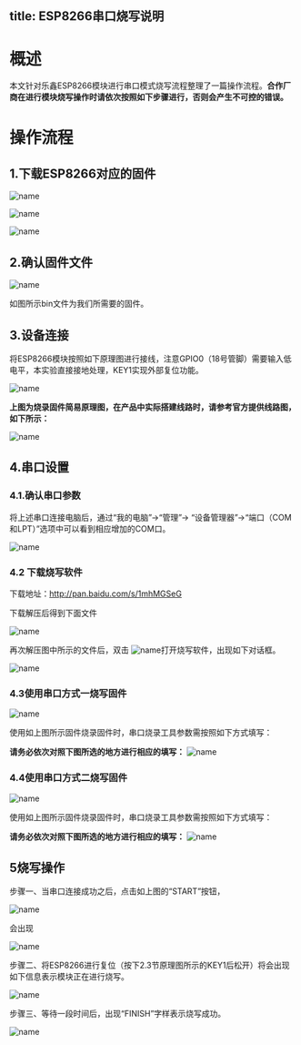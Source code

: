 title: ESP8266串口烧写说明
---

# 概述

本文针对乐鑫ESP8266模块进行串口模式烧写流程整理了一篇操作流程。**合作厂商在进行模块烧写操作时请依次按照如下步骤进行，否则会产生不可控的错误。**

# 操作流程

## 1.下载ESP8266对应的固件
 
 ![name](/assets/zh-cn/deviceDev/debug/ESP8266/1478076360990.png)

 ![name](/assets/zh-cn/deviceDev/debug/ESP8266/1478076396266.png)

  ![name](/assets/zh-cn/deviceDev/debug/ESP8266/1478076409588.png)

## 2.确认固件文件
 
 ![name](/assets/zh-cn/deviceDev/debug/ESP8266/1478076417476.png)

如图所示bin文件为我们所需要的固件。

## 3.设备连接

将ESP8266模块按照如下原理图进行接线，注意GPIO0（18号管脚）需要输入低电平，本实验直接接地处理，KEY1实现外部复位功能。

  ![name](/assets/zh-cn/deviceDev/debug/ESP8266/1478076437289.png)

**上图为烧录固件简易原理图，在产品中实际搭建线路时，请参考官方提供线路图，如下所示：**

![name](/assets/zh-cn/deviceDev/debug/ESP8266/1478158365798.png)


## 4.串口设置

### 4.1.确认串口参数

将上述串口连接电脑后，通过“我的电脑”->“管理”-> “设备管理器”->“端口（COM 和LPT）”选项中可以看到相应增加的COM口。
 
 ![name](/assets/zh-cn/deviceDev/debug/ESP8266/1478076453130.png)

### 4.2 下载烧写软件

下载地址：http://pan.baidu.com/s/1mhMGSeG

下载解压后得到下面文件

  ![name](/assets/zh-cn/deviceDev/debug/ESP8266/1478076470142.png)

再次解压图中所示的文件后，双击 ![name](/assets/zh-cn/deviceDev/debug/ESP8266/1478076503512.png)打开烧写软件，出现如下对话框。 

 ![name](/assets/zh-cn/deviceDev/debug/ESP8266/1478076526115.png)

### 4.3使用串口方式一烧写固件

 ![name](/assets/zh-cn/deviceDev/debug/ESP8266/20161118150552.png)
 
 使用如上图所示固件烧录固件时，串口烧录工具参数需按照如下方式填写：

 **请务必依次对照下图所选的地方进行相应的填写：**
 ![name](/assets/zh-cn/deviceDev/debug/ESP8266/1478076560369.png)

### 4.4使用串口方式二烧写固件

![name](/assets/zh-cn/deviceDev/debug/ESP8266/20161118150708.png)

 使用如上图所示固件烧录固件时，串口烧录工具参数需按照如下方式填写：

 **请务必依次对照下图所选的地方进行相应的填写：**
 ![name](/assets/zh-cn/deviceDev/debug/ESP8266/20161118151656.png)

## 5烧写操作

步骤一、当串口连接成功之后，点击如上图的“START”按钮，

  ![name](/assets/zh-cn/deviceDev/debug/ESP8266/1478076571280.png)

会出现

  ![name](/assets/zh-cn/deviceDev/debug/ESP8266/1478076577320.png)

步骤二、将ESP8266进行复位（按下2.3节原理图所示的KEY1后松开）将会出现如下信息表示模块正在进行烧写。
 
  ![name](/assets/zh-cn/deviceDev/debug/ESP8266/1478076590987.png)

步骤三、等待一段时间后，出现“FINISH”字样表示烧写成功。
 
 ![name](/assets/zh-cn/deviceDev/debug/ESP8266/1478076247606.png)


